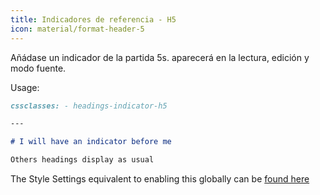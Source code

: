 ```yaml
---
title: Indicadores de referencia - H5
icon: material/format-header-5
---
```


Añádase un indicador de la partida 5s. aparecerá en la lectura, edición y
modo fuente.

Usage:

```md
cssclasses: - headings-indicator-h5

---

# I will have an indicator before me

Others headings display as usual
```

The Style Settings equivalent to enabling this globally can be [found here](../../Style-Settings/Editor/Typography/headings/index.md#for-heading-5)

